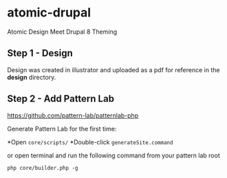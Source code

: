 # atomic-drupal
Atomic Design Meet Drupal 8 Theming

## Step 1 - Design
Design was created in illustrator and uploaded as a pdf for reference in the **design** directory.

## Step 2 - Add Pattern Lab
https://github.com/pattern-lab/patternlab-php

Generate Pattern Lab for the first time:

*Open `core/scripts/`
*Double-click `generateSite.command`

or open terminal and run the following command from your pattern lab root

`php core/builder.php -g`